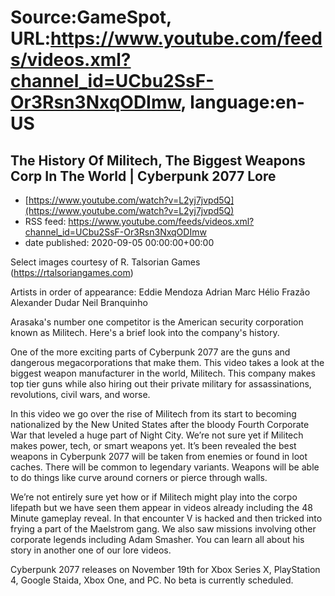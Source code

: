 # Source:GameSpot, URL:https://www.youtube.com/feeds/videos.xml?channel_id=UCbu2SsF-Or3Rsn3NxqODImw, language:en-US

## The History Of Militech, The Biggest Weapons Corp In The World | Cyberpunk 2077 Lore
 - [https://www.youtube.com/watch?v=L2yj7jvpd5Q](https://www.youtube.com/watch?v=L2yj7jvpd5Q)
 - RSS feed: https://www.youtube.com/feeds/videos.xml?channel_id=UCbu2SsF-Or3Rsn3NxqODImw
 - date published: 2020-09-05 00:00:00+00:00

Select images courtesy of R. Talsorian Games (https://rtalsoriangames.com)

Artists in order of appearance:
Eddie Mendoza
Adrian Marc
Hélio Frazão
Alexander Dudar
Neil Branquinho

Arasaka's number one competitor is the American security corporation known as Militech. Here's a brief look into the company's history.

One of the more exciting parts of Cyberpunk 2077 are the guns and dangerous megacorporations that make them. This video takes a look at the biggest weapon manufacturer in the world, Militech. This company makes top tier guns while also hiring out their private military for assassinations, revolutions, civil wars, and worse. 

In this video we go over the rise of Militech from its start to becoming nationalized by the New United States after the bloody Fourth Corporate War that leveled a huge part of Night City. We’re not sure yet if Militech makes power, tech, or smart weapons yet. It’s been revealed the best weapons in Cyberpunk 2077 will be taken from enemies or found in loot caches. There will be common to legendary variants. Weapons will be able to do things like curve around corners or pierce through walls.

We’re not entirely sure yet how or if Militech might play into the corpo lifepath but we have seen them appear in videos already including the 48 Minute gameplay reveal. In that encounter V is hacked and then tricked into frying a part of the Maelstrom gang. We also saw missions involving other corporate legends including Adam Smasher. You can learn all about his story in another one of our lore videos.

Cyberpunk 2077 releases on November 19th for Xbox Series X, PlayStation 4, Google Staida, Xbox One, and PC. No beta is currently scheduled.

